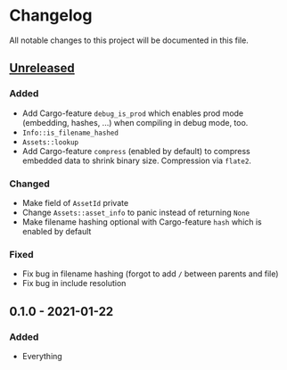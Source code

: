 # Changelog

All notable changes to this project will be documented in this file.


## [Unreleased]
### Added
- Add Cargo-feature `debug_is_prod` which enables prod mode (embedding, hashes,
  ...) when compiling in debug mode, too.
- `Info::is_filename_hashed`
- `Assets::lookup`
- Add Cargo-feature `compress` (enabled by default) to compress embedded data to
  shrink binary size. Compression via `flate2`.

### Changed
- Make field of `AssetId` private
- Change `Assets::asset_info` to panic instead of returning `None`
- Make filename hashing optional with Cargo-feature `hash` which is enabled by default

### Fixed
- Fix bug in filename hashing (forgot to add `/` between parents and file)
- Fix bug in include resolution

## 0.1.0 - 2021-01-22
### Added
- Everything


[Unreleased]: https://github.com/LukasKalbertodt/reinda/compare/v0.1.0...HEAD
